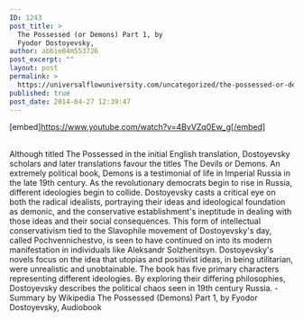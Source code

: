 ```yaml
---
ID: 1243
post_title: >
  The Possessed (or Demons) Part 1, by
  Fyodor Dostoyevsky,
author: abbie04m553726
post_excerpt: ""
layout: post
permalink: >
  https://universalflowuniversity.com/uncategorized/the-possessed-or-demons-part-1-by-fyodor-dostoyevsky-2/
published: true
post_date: 2014-04-27 12:39:47
---
```

[embed]https://www.youtube.com/watch?v=4BvVZq0Ew_g[/embed]</br></br>
<p>Although titled The Possessed in the initial English translation, Dostoyevsky scholars and later translations favour the titles The Devils or Demons. An extremely political book, Demons is a testimonial of life in Imperial Russia in the late 19th century. As the revolutionary democrats begin to rise in Russia, different ideologies begin to collide. Dostoyevsky casts a critical eye on both the radical idealists, portraying their ideas and ideological foundation as demonic, and the conservative establishment's ineptitude in dealing with those ideas and their social consequences. This form of intellectual conservativism tied to the Slavophile movement of Dostoyevsky's day, called Pochvennichestvo, is seen to have continued on into its modern manifestation in individuals like Aleksandr Solzhenitsyn. Dostoyevsky's novels focus on the idea that utopias and positivist ideas, in being utilitarian, were unrealistic and unobtainable. The book has five primary characters representing different ideologies. By exploring their differing philosophies, Dostoyevsky describes the political chaos seen in 19th century Russia. - Summary by Wikipedia
The Possessed (Demons) Part 1, by Fyodor Dostoyevsky, Audiobook</p>